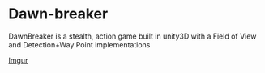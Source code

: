 # Dawn-breaker
DawnBreaker is a stealth, action game built in unity3D with a Field of View and Detection+Way Point implementations


[Imgur](https://i.imgur.com/5YTCQaa.gifv)
